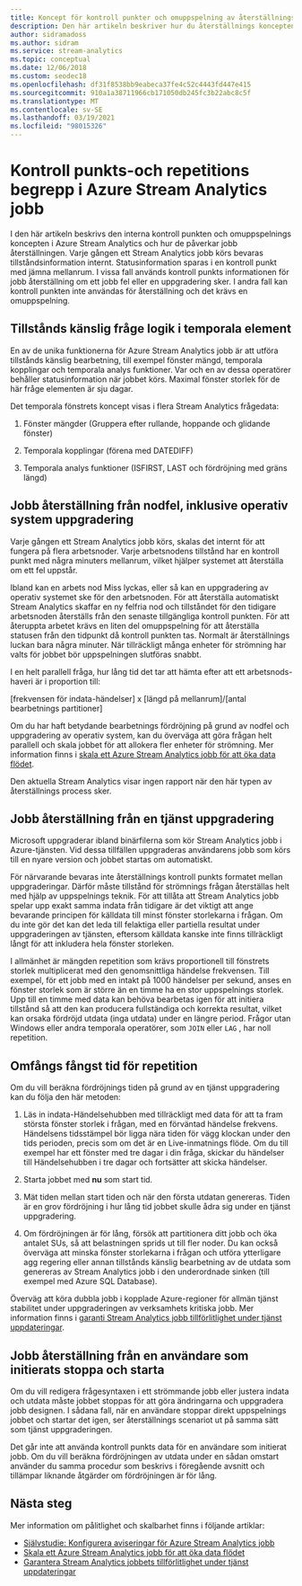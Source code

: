 ```yaml
---
title: Koncept för kontroll punkter och omuppspelning av återställnings begrepp i Azure Stream Analytics
description: Den här artikeln beskriver hur du återställnings koncepten för punkt och repetition i Azure Stream Analytics.
author: sidramadoss
ms.author: sidram
ms.service: stream-analytics
ms.topic: conceptual
ms.date: 12/06/2018
ms.custom: seodec18
ms.openlocfilehash: df31f8538bb9eabeca37fe4c52c4443fd447e415
ms.sourcegitcommit: 910a1a38711966cb171050db245fc3b22abc8c5f
ms.translationtype: MT
ms.contentlocale: sv-SE
ms.lasthandoff: 03/19/2021
ms.locfileid: "98015326"
---
```

# <a name="checkpoint-and-replay-concepts-in-azure-stream-analytics-jobs"></a>Kontroll punkts-och repetitions begrepp i Azure Stream Analytics jobb
I den här artikeln beskrivs den interna kontroll punkten och omuppspelnings koncepten i Azure Stream Analytics och hur de påverkar jobb återställningen. Varje gången ett Stream Analytics jobb körs bevaras tillståndsinformation internt. Statusinformation sparas i en kontroll punkt med jämna mellanrum. I vissa fall används kontroll punkts informationen för jobb återställning om ett jobb fel eller en uppgradering sker. I andra fall kan kontroll punkten inte användas för återställning och det krävs en omuppspelning.

## <a name="stateful-query-logic-in-temporal-elements"></a>Tillstånds känslig fråge logik i temporala element
En av de unika funktionerna för Azure Stream Analytics jobb är att utföra tillstånds känslig bearbetning, till exempel fönster mängd, temporala kopplingar och temporala analys funktioner. Var och en av dessa operatörer behåller statusinformation när jobbet körs. Maximal fönster storlek för de här fråge elementen är sju dagar. 

Det temporala fönstrets koncept visas i flera Stream Analytics frågedata:
1. Fönster mängder (Gruppera efter rullande, hoppande och glidande fönster)

2. Temporala kopplingar (förena med DATEDIFF)

3. Temporala analys funktioner (ISFIRST, LAST och fördröjning med gräns längd)


## <a name="job-recovery-from-node-failure-including-os-upgrade"></a>Jobb återställning från nodfel, inklusive operativ system uppgradering
Varje gången ett Stream Analytics jobb körs, skalas det internt för att fungera på flera arbetsnoder. Varje arbetsnodens tillstånd har en kontroll punkt med några minuters mellanrum, vilket hjälper systemet att återställa om ett fel uppstår.

Ibland kan en arbets nod Miss lyckas, eller så kan en uppgradering av operativ systemet ske för den arbetsnoden. För att återställa automatiskt Stream Analytics skaffar en ny felfria nod och tillståndet för den tidigare arbetsnoden återställs från den senaste tillgängliga kontroll punkten. För att återuppta arbetet krävs en liten del omuppspelning för att återställa statusen från den tidpunkt då kontroll punkten tas. Normalt är återställnings luckan bara några minuter. När tillräckligt många enheter för strömning har valts för jobbet bör uppspelningen slutföras snabbt. 

I en helt parallell fråga, hur lång tid det tar att hämta efter att ett arbetsnods-haveri är i proportion till:

[frekvensen för indata-händelser] x [längd på mellanrum]/[antal bearbetnings partitioner]

Om du har haft betydande bearbetnings fördröjning på grund av nodfel och uppgradering av operativ system, kan du överväga att göra frågan helt parallell och skala jobbet för att allokera fler enheter för strömning. Mer information finns i [skala ett Azure Stream Analytics jobb för att öka data flödet](stream-analytics-scale-jobs.md).

Den aktuella Stream Analytics visar ingen rapport när den här typen av återställnings process sker.

## <a name="job-recovery-from-a-service-upgrade"></a>Jobb återställning från en tjänst uppgradering 
Microsoft uppgraderar ibland binärfilerna som kör Stream Analytics jobb i Azure-tjänsten. Vid dessa tillfällen uppgraderas användarens jobb som körs till en nyare version och jobbet startas om automatiskt. 

För närvarande bevaras inte återställnings kontroll punkts formatet mellan uppgraderingar. Därför måste tillstånd för strömnings frågan återställas helt med hjälp av uppspelnings teknik. För att tillåta att Stream Analytics jobb spelar upp exakt samma indata från tidigare är det viktigt att ange bevarande principen för källdata till minst fönster storlekarna i frågan. Om du inte gör det kan det leda till felaktiga eller partiella resultat under uppgraderingen av tjänsten, eftersom källdata kanske inte finns tillräckligt långt för att inkludera hela fönster storleken.

I allmänhet är mängden repetition som krävs proportionell till fönstrets storlek multiplicerat med den genomsnittliga händelse frekvensen. Till exempel, för ett jobb med en intakt på 1000 händelser per sekund, anses en fönster storlek som är större än en timme ha en stor uppspelnings storlek. Upp till en timme med data kan behöva bearbetas igen för att initiera tillstånd så att den kan producera fullständiga och korrekta resultat, vilket kan orsaka fördröjd utdata (inga utdata) under en längre period. Frågor utan Windows eller andra temporala operatörer, som `JOIN` eller `LAG` , har noll repetition.

## <a name="estimate-replay-catch-up-time"></a>Omfångs fångst tid för repetition
Om du vill beräkna fördröjnings tiden på grund av en tjänst uppgradering kan du följa den här metoden:

1. Läs in indata-Händelsehubben med tillräckligt med data för att ta fram största fönster storlek i frågan, med en förväntad händelse frekvens. Händelsens tidsstämpel bör ligga nära tiden för vägg klockan under den tids perioden, precis som om det är en Live-inmatnings flöde. Om du till exempel har ett fönster med tre dagar i din fråga, skickar du händelser till Händelsehubben i tre dagar och fortsätter att skicka händelser. 

2. Starta jobbet med **nu** som start tid. 

3. Mät tiden mellan start tiden och när den första utdatan genereras. Tiden är en grov fördröjning i hur lång tid jobbet skulle ådra sig under en tjänst uppgradering.

4. Om fördröjningen är för lång, försök att partitionera ditt jobb och öka antalet SUs, så att belastningen sprids ut till fler noder. Du kan också överväga att minska fönster storlekarna i frågan och utföra ytterligare agg regering eller annan tillstånds känslig bearbetning av de utdata som genereras av Stream Analytics jobb i den underordnade sinken (till exempel med Azure SQL Database).

Överväg att köra dubbla jobb i kopplade Azure-regioner för allmän tjänst stabilitet under uppgraderingen av verksamhets kritiska jobb. Mer information finns i [garanti Stream Analytics jobb tillförlitlighet under tjänst uppdateringar](stream-analytics-job-reliability.md).

## <a name="job-recovery-from-a-user-initiated-stop-and-start"></a>Jobb återställning från en användare som initierats stoppa och starta
Om du vill redigera frågesyntaxen i ett strömmande jobb eller justera indata och utdata måste jobbet stoppas för att göra ändringarna och uppgradera jobb designen. I sådana fall, när en användare stoppar direkt uppspelnings jobbet och startar det igen, ser återställnings scenariot ut på samma sätt som tjänst uppgraderingen. 

Det går inte att använda kontroll punkts data för en användare som initierat jobb. Om du vill beräkna fördröjningen av utdata under en sådan omstart använder du samma procedur som beskrivs i föregående avsnitt och tillämpar liknande åtgärder om fördröjningen är för lång.

## <a name="next-steps"></a>Nästa steg
Mer information om pålitlighet och skalbarhet finns i följande artiklar:
- [Självstudie: Konfigurera aviseringar för Azure Stream Analytics jobb](stream-analytics-set-up-alerts.md)
- [Skala ett Azure Stream Analytics jobb för att öka data flödet](stream-analytics-scale-jobs.md)
- [Garantera Stream Analytics jobbets tillförlitlighet under tjänst uppdateringar](stream-analytics-job-reliability.md)
